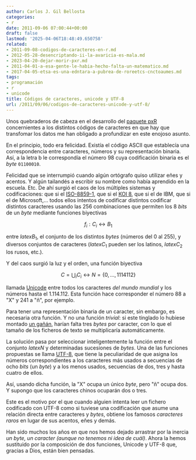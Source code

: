 ```yaml
---
author: Carlos J. Gil Bellosta
categories:
- r
date: 2011-09-06 07:00:44+00:00
draft: false
lastmod: '2025-04-06T18:48:49.650758'
related:
- 2011-09-08-codigos-de-caracteres-en-r.md
- 2012-05-28-desencriptando-ii-la-avaricia-es-mala.md
- 2023-04-20-dejar-morir-pxr.md
- 2011-04-01-a-esa-gente-le-habia-hecho-falta-un-matematico.md
- 2017-04-05-etsa-es-una-edntara-a-pubrea-de-roreetcs-cnctoaumes.md
tags:
- programación
- r
- unicode
title: Códigos de caracteres, unicode y UTF-8
url: /2011/09/06/codigos-de-caracteres-unicode-y-utf-8/
---
```


Unos quebraderos de cabeza en el desarrollo del [paquete pxR](http://www.datanalytics.com/2011/07/28/el-paquete-pxr-en-cran/) concernientes a los distintos códigos de caracteres en que hay que transfomar los datos me han obligado a profundizar en este enojoso asunto.

En el principio, todo era felicidad. Existía el código ASCII que establecía una correspondencia entre caracteres, números y su representación binaria. Así, a la letra b le correspondía el número 98 cuya codificación binaria es el _byte_ `01100010`.

Felicidad que se interrumpió cuando algún ortógrafo quiso utilizar eñes y acentos. Y algún tailandés a escribir su nombre como había aprendido en la escuela. Etc. De ahí surgió el caos de los múltiples sistemas y codificaciones: que si el [ISO-8859-1](http://es.wikipedia.org/wiki/ISO_8859-1), que si el [KOI 8](http://es.wikipedia.org/wiki/KOI_8), que si el de IBM, que si el de Microsoft,... todos ellos intentos de codificar distintos codificar distintos caracteres usando las 256 combinaciones que permiten los 8 _bits_ de un _byte_ mediante funciones biyectivas



$$f_i: C_i \longleftrightarrow B_1$$


entre $latex B_1$, el conjunto de los distintos _bytes_ (números del 0 al 255), y diversos conjuntos de caracteres ($latex C_1$ pueden ser los latinos, $latex C_2$ los rusos, etc.).

Y del caos surgió la luz y el orden, una función biyectiva




$$C = \bigcup_i C_i \longleftrightarrow N = \{0, \dots, 1114112\}$$



llamada [Unicode](http://es.wikipedia.org/wiki/Unicode) entre todos los caracteres _del mundo mundial_ y los números hasta el 1.114.112. Esta función hace corresponder el número 88 a "X" y 241 a "ñ", por ejemplo.

Para tener una representación binaria de un caracter, sin embargo, es necesaria otra función. Y no una función _trivial_: si este tinglado lo hubiese montado [un gañán](http://www.datanalytics.com/2011/04/01/a-esa-gente-le-habia-hecho-falta-un-matematico/), harían falta tres _bytes_ por caracter, con lo que el tamaño de los ficheros de texto se multiplicaría automáticamente.

La solución pasa por seleccionar inteligentemente la función entre el conjunto $latex N$ y determinadas sucesiones de _bytes_. Una de las funciones propuestas se llama [UTF-8](http://es.wikipedia.org/wiki/UTF-8), que tiene la peculiaridad de que asigna los números correspondientes a los caracteres más usados a secuencias de ocho _bits_ (un _byte_) y a los menos usados, secuencias de dos, tres y hasta cuatro de ellos.

Así, usando dicha función, la "X" ocupa un único _byte_, pero "ñ" ocupa dos. Y supongo que los caracteres chinos ocuparán dos o tres.

Este es el motivo por el que cuando alguien intenta leer un fichero codificado con UTF-8 como si tuviese una codificación que asume una relación directa entre caracteres y _bytes_, obtiene los famosos _caracteres raros_ en lugar de sus acentos, eñes y demás.

Han sido muchos los años en que nos hemos dejado arrastrar por la inercia _un byte, un caracter (aunque no tenemos ni idea de cuál)_. Ahora la hemos sustituido por la composición de dos funciones, Unicode y UTF-8 que, gracias a Dios, están bien pensadas.